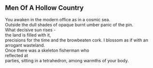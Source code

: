 Men Of A Hollow Country
-----------------------
You awaken in the modern office as in a cosmic sea.  
Outside the dull shades of opaque burnt umber panic of the pin.  
What decisive sun rises -  
the land is filled with it,  
precisions for the time and the browbeaten cork. I blossom as if with an arrogant wasteland.  
Once there was a skeleton fisherman who  
reflected at  
parties, sitting in a tetrahedron, among warmths of your body.  
